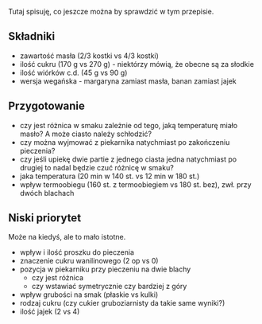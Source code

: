 Tutaj spisuję, co jeszcze można by sprawdzić w tym przepisie.

Składniki
---------

* zawartość masła (2/3 kostki vs 4/3 kostki)
* ilość cukru (170 g vs 270 g) - niektórzy mówią, że obecne są za słodkie
* ilość wiórków c.d. (45 g vs 90 g)
* wersja wegańska - margaryna zamiast masła, banan zamiast jajek

Przygotowanie
-------------

* czy jest różnica w smaku zależnie od tego, jaką temperaturę miało masło? A
  może ciasto należy schłodzić?
* czy można wyjmować z piekarnika natychmiast po zakończeniu pieczenia?
* czy jeśli upiekę dwie partie z jednego ciasta jedna natychmiast po drugiej to
  nadal będzie czuć różnicę w smaku?
* jaka temperatura (20 min w 140 st. vs 12 min w 180 st.)
* wpływ termoobiegu (160 st. z termoobiegiem vs 180 st. bez), zwł. przy dwóch
  blachach

Niski priorytet
---------------

Może na kiedyś, ale to mało istotne.

* wpływ i ilość proszku do pieczenia
* znaczenie cukru wanilinowego (2 op vs 0)
* pozycja w piekarniku przy pieczeniu na dwie blachy
    * czy jest różnica
    * czy wstawiać symetrycznie czy bardziej z góry
* wpływ grubości na smak (płaskie vs kulki)
* rodzaj cukru (czy cukier gruboziarnisty da takie same wyniki?)
* ilość jajek (2 vs 4)
